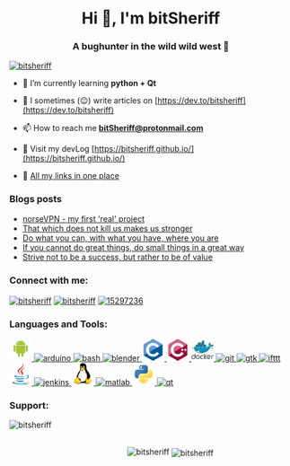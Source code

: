 <h1 align="center">Hi 👋, I'm bitSheriff</h1>
<h3 align="center">A bughunter in the wild wild west 🤠</h3>

<p align="left"> <a href="https://twitter.com/bitsheriff" target="blank"><img src="https://img.shields.io/twitter/follow/bitsheriff?logo=twitter&style=for-the-badge" alt="bitsheriff" /></a> </p>

- 🌱 I’m currently learning **python + Qt**

- 📝 I sometimes (😉) write articles on [https://dev.to/bitsheriff](https://dev.to/bitsheriff)

- 📫 How to reach me **bitSheriff@protonmail.com**

- 📄 Visit my devLog [https://bitsheriff.github.io/](https://bitsheriff.github.io/)

- 🌲 [All my links in one place](https://linktr.ee/bitsheriff)

### Blogs posts
<!-- BLOG-POST-LIST:START -->
- [norseVPN - my first &#39;real&#39; project](https://dev.to/bitsheriff/norsevpn-my-first-real-project-kao)
- [That which does not kill us makes us stronger](/blog/that-which-does-not-kill-us-makes-us-stronger)
- [Do what you can, with what you have, where you are](/blog/do-what-you-can-with-what-you-have-where-you-are)
- [If you cannot do great things, do small things in a great way](/blog/if-you-cannot-do-great-things-do-small-things-in-a-great-way)
- [Strive not to be a success, but rather to be of value](/blog/strive-not-to-be-a-success-but-rather-to-be-of-value)
<!-- BLOG-POST-LIST:END -->

<h3 align="left">Connect with me:</h3>
<p align="left">
<a href="https://dev.to/bitsheriff" target="blank"><img align="center" src="https://raw.githubusercontent.com/rahuldkjain/github-profile-readme-generator/master/src/images/icons/Social/devto.svg" alt="bitsheriff" height="30" width="40" /></a>
<a href="https://twitter.com/bitsheriff" target="blank"><img align="center" src="https://raw.githubusercontent.com/rahuldkjain/github-profile-readme-generator/master/src/images/icons/Social/twitter.svg" alt="bitsheriff" height="30" width="40" /></a>
<a href="https://stackoverflow.com/users/15297236" target="blank"><img align="center" src="https://raw.githubusercontent.com/rahuldkjain/github-profile-readme-generator/master/src/images/icons/Social/stack-overflow.svg" alt="15297236" height="30" width="40" /></a>
</p>

<h3 align="left">Languages and Tools:</h3>
<p align="left"> <a href="https://developer.android.com" target="_blank" rel="noreferrer"> <img src="https://raw.githubusercontent.com/devicons/devicon/master/icons/android/android-original-wordmark.svg" alt="android" width="40" height="40"/> </a> <a href="https://www.arduino.cc/" target="_blank" rel="noreferrer"> <img src="https://cdn.worldvectorlogo.com/logos/arduino-1.svg" alt="arduino" width="40" height="40"/> </a> <a href="https://www.gnu.org/software/bash/" target="_blank" rel="noreferrer"> <img src="https://www.vectorlogo.zone/logos/gnu_bash/gnu_bash-icon.svg" alt="bash" width="40" height="40"/> </a> <a href="https://www.blender.org/" target="_blank" rel="noreferrer"> <img src="https://download.blender.org/branding/community/blender_community_badge_white.svg" alt="blender" width="40" height="40"/> </a> <a href="https://www.cprogramming.com/" target="_blank" rel="noreferrer"> <img src="https://raw.githubusercontent.com/devicons/devicon/master/icons/c/c-original.svg" alt="c" width="40" height="40"/> </a> <a href="https://www.w3schools.com/cpp/" target="_blank" rel="noreferrer"> <img src="https://raw.githubusercontent.com/devicons/devicon/master/icons/cplusplus/cplusplus-original.svg" alt="cplusplus" width="40" height="40"/> </a> <a href="https://www.docker.com/" target="_blank" rel="noreferrer"> <img src="https://raw.githubusercontent.com/devicons/devicon/master/icons/docker/docker-original-wordmark.svg" alt="docker" width="40" height="40"/> </a> <a href="https://git-scm.com/" target="_blank" rel="noreferrer"> <img src="https://www.vectorlogo.zone/logos/git-scm/git-scm-icon.svg" alt="git" width="40" height="40"/> </a> <a href="https://www.gtk.org/" target="_blank" rel="noreferrer"> <img src="https://upload.wikimedia.org/wikipedia/commons/7/71/GTK_logo.svg" alt="gtk" width="40" height="40"/> </a> <a href="https://ifttt.com/" target="_blank" rel="noreferrer"> <img src="https://www.vectorlogo.zone/logos/ifttt/ifttt-ar21.svg" alt="ifttt" width="40" height="40"/> </a> <a href="https://www.java.com" target="_blank" rel="noreferrer"> <img src="https://raw.githubusercontent.com/devicons/devicon/master/icons/java/java-original.svg" alt="java" width="40" height="40"/> </a> <a href="https://www.jenkins.io" target="_blank" rel="noreferrer"> <img src="https://www.vectorlogo.zone/logos/jenkins/jenkins-icon.svg" alt="jenkins" width="40" height="40"/> </a> <a href="https://www.linux.org/" target="_blank" rel="noreferrer"> <img src="https://raw.githubusercontent.com/devicons/devicon/master/icons/linux/linux-original.svg" alt="linux" width="40" height="40"/> </a> <a href="https://www.mathworks.com/" target="_blank" rel="noreferrer"> <img src="https://upload.wikimedia.org/wikipedia/commons/2/21/Matlab_Logo.png" alt="matlab" width="40" height="40"/> </a> <a href="https://www.python.org" target="_blank" rel="noreferrer"> <img src="https://raw.githubusercontent.com/devicons/devicon/master/icons/python/python-original.svg" alt="python" width="40" height="40"/> </a> <a href="https://www.qt.io/" target="_blank" rel="noreferrer"> <img src="https://upload.wikimedia.org/wikipedia/commons/0/0b/Qt_logo_2016.svg" alt="qt" width="40" height="40"/> </a> </p>


<h3 align="left">Support:</h3>
<p><a href="https://ko-fi.com/bitsheriff"> <img align="left" src="https://cdn.ko-fi.com/cdn/kofi3.png?v=3" height="50" width="210" alt="bitsheriff" /></a></p><br><br>

<p><img align="left" src="https://github-readme-stats.vercel.app/api/top-langs?username=bitsheriff&show_icons=true&theme=synthwave&locale=en&layout=compact" alt="bitsheriff" /></p>

<p>&nbsp;<img align="center" src="https://github-readme-stats.vercel.app/api?username=bitsheriff&show_icons=true&theme=synthwave&locale=en" alt="bitsheriff" /></p>